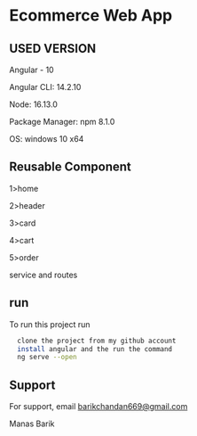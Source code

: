 
# Ecommerce Web App





## USED VERSION

Angular - 10

Angular CLI: 14.2.10

Node: 16.13.0

Package Manager: npm 8.1.0

OS: windows 10 x64
## Reusable Component
1>home              

2>header

3>card

4>cart

5>order

service and routes



## run

To run this project run

```bash
  clone the project from my github account 
  install angular and the run the command
  ng serve --open
```


## Support

For support, email barikchandan669@gmail.com

Manas Barik

